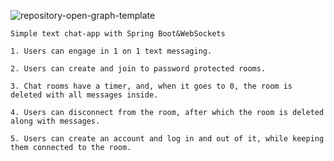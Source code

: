 ![repository-open-graph-template](https://github.com/user-attachments/assets/465cab3e-9fee-4590-991b-7bc6da68f596)

    Simple text chat-app with Spring Boot&WebSockets
    
    1. Users can engage in 1 on 1 text messaging.
    
    2. Users can create and join to password protected rooms.
    
    3. Chat rooms have a timer, and, when it goes to 0, the room is deleted with all messages inside.
    
    4. Users can disconnect from the room, after which the room is deleted along with messages.
    
    5. Users can create an account and log in and out of it, while keeping them connected to the room.
